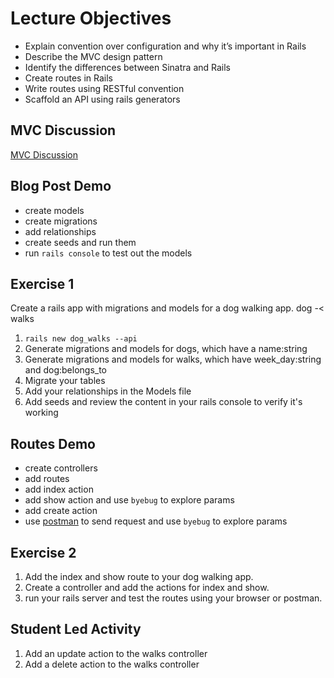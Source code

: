 # Lecture Objectives

- Explain convention over configuration and why it’s important in Rails
- Describe the MVC design pattern
- Identify the differences between Sinatra and Rails
- Create routes in Rails 
- Write routes using RESTful convention
- Scaffold an API using rails generators

## MVC Discussion

[MVC Discussion](https://hackmd.io/7o2CsWGGSAmvWjeuFApnjA)

## Blog Post Demo

- create models
- create migrations
- add relationships
- create seeds and run them
- run `rails console` to test out the models

## Exercise 1

Create a rails app with migrations and models for a dog walking app.
dog -< walks
1. `rails new dog_walks --api`
2. Generate migrations and models for dogs, which have a name:string
3. Generate migrations and models for walks, which have week_day:string and dog:belongs_to
4. Migrate your tables 
6. Add your relationships in the Models file
7. Add seeds and review the content in your rails console to verify it's working

## Routes Demo

- create controllers
- add routes
- add index action
- add show action and use `byebug` to explore params
- add create action 
- use [postman](https://www.postman.com/downloads/) to send request and use `byebug` to explore params

## Exercise 2

1. Add the index and show route to your dog walking app.
2. Create a controller and add the actions for index and show.
3. run your rails server and test the routes using your browser or postman.

## Student Led Activity

1. Add an update action to the walks controller
2. Add a delete action to the walks controller



